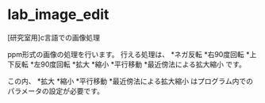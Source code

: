 # lab_image_edit
[研究室用]c言語での画像処理

ppm形式の画像の処理を行います。
行える処理は、
*ネガ反転
*右90度回転
*上下反転
*左90度回転
*拡大
*縮小
*平行移動
*最近傍法による拡大縮小
です。

この内、
*拡大
*縮小
*平行移動
*最近傍法による拡大縮小
はプログラム内でのパラメータの設定が必要です。
